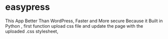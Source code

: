 # easypress
This App Better Than WordPress, Faster and More secure Because it Built in Python , first function upload css file and update the page with the uploaded .css stylesheet, 
